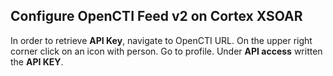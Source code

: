 ## Configure OpenCTI Feed v2 on Cortex XSOAR

In order to retrieve **API Key**, navigate to OpenCTI URL. On the upper right corner click on an icon with person. Go to profile. Under **API access** written the **API KEY**.  